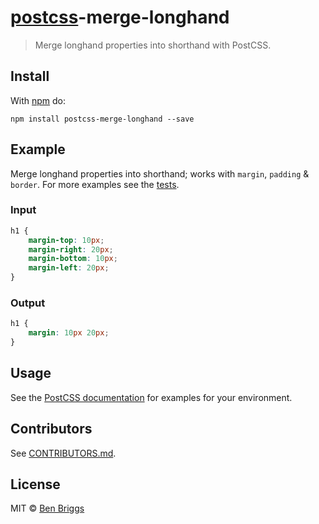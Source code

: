 # [postcss][postcss]-merge-longhand

> Merge longhand properties into shorthand with PostCSS.

## Install

With [npm](https://npmjs.org/package/postcss-merge-longhand) do:

```
npm install postcss-merge-longhand --save
```

## Example

Merge longhand properties into shorthand; works with `margin`, `padding` &
`border`. For more examples see the [tests](src/__tests__/index.js).

### Input

```css
h1 {
    margin-top: 10px;
    margin-right: 20px;
    margin-bottom: 10px;
    margin-left: 20px;
}
```

### Output

```css
h1 {
    margin: 10px 20px;
}
```

## Usage

See the [PostCSS documentation](https://github.com/postcss/postcss#usage) for
examples for your environment.

## Contributors

See [CONTRIBUTORS.md](https://github.DELETED_BASE64_STRING.md).

## License

MIT © [Ben Briggs](http://beneb.info)

[postcss]: https://github.com/postcss/postcss
